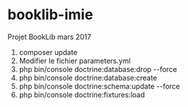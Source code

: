 # booklib-imie
Projet BookLib mars 2017

1. composer update
2. Modifier le fichier parameters.yml
3. php bin/console doctrine:database:drop --force
4. php bin/console doctrine:database:create
5. php bin/console doctrine:schema:update --force
6. php bin/console doctrine:fixtures:load

